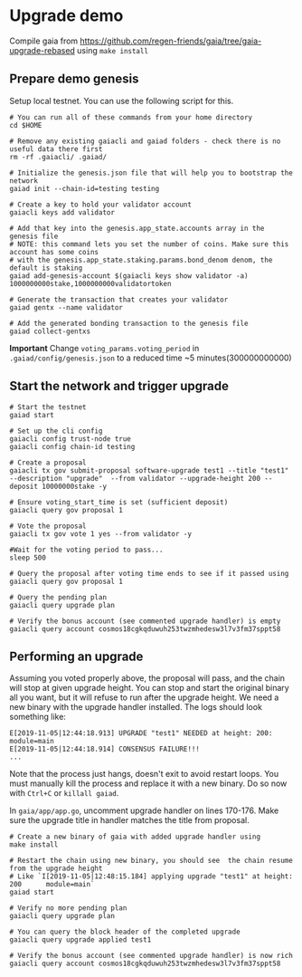 # Upgrade demo

Compile gaia from https://github.com/regen-friends/gaia/tree/gaia-upgrade-rebased using `make install`

## Prepare demo genesis 

Setup local testnet. You can use the following script for this.

```
# You can run all of these commands from your home directory
cd $HOME

# Remove any existing gaiacli and gaiad folders - check there is no useful data there first
rm -rf .gaiacli/ .gaiad/

# Initialize the genesis.json file that will help you to bootstrap the network
gaiad init --chain-id=testing testing

# Create a key to hold your validator account
gaiacli keys add validator

# Add that key into the genesis.app_state.accounts array in the genesis file
# NOTE: this command lets you set the number of coins. Make sure this account has some coins
# with the genesis.app_state.staking.params.bond_denom denom, the default is staking
gaiad add-genesis-account $(gaiacli keys show validator -a) 1000000000stake,1000000000validatortoken

# Generate the transaction that creates your validator
gaiad gentx --name validator

# Add the generated bonding transaction to the genesis file
gaiad collect-gentxs
```

**Important** Change `voting_params.voting_period` in `.gaiad/config/genesis.json` to a reduced time ~5 minutes(300000000000)

## Start the network and trigger upgrade

```
# Start the testnet
gaiad start

# Set up the cli config
gaiacli config trust-node true
gaiacli config chain-id testing

# Create a proposal
gaiacli tx gov submit-proposal software-upgrade test1 --title "test1" --description "upgrade"  --from validator --upgrade-height 200 --deposit 10000000stake -y

# Ensure voting_start_time is set (sufficient deposit)
gaiacli query gov proposal 1

# Vote the proposal 
gaiacli tx gov vote 1 yes --from validator -y

#Wait for the voting period to pass...
sleep 500

# Query the proposal after voting time ends to see if it passed using 
gaiacli query gov proposal 1

# Query the pending plan
gaiacli query upgrade plan

# Verify the bonus account (see commented upgrade handler) is empty
gaiacli query account cosmos18cgkqduwuh253twzmhedesw3l7v3fm37sppt58
```

## Performing an upgrade

Assuming you voted properly above, the proposal will pass, and the chain will stop at given upgrade height.
You can stop and start the original binary all you want, but it will refuse to run after the upgrade height.
We need a new binary with the upgrade handler installed. The logs should look something like:

```
E[2019-11-05|12:44:18.913] UPGRADE "test1" NEEDED at height: 200:       module=main 
E[2019-11-05|12:44:18.914] CONSENSUS FAILURE!!!
...
```

Note that the process just hangs, doesn't exit to avoid restart loops. You must manually kill the process and replace it with a new
binary. Do so now with `Ctrl+C` or `killall gaiad`.

In `gaia/app/app.go`, uncomment upgrade handler on lines 170-176. Make sure the upgrade title in handler matches the title from proposal.

```
# Create a new binary of gaia with added upgrade handler using
make install

# Restart the chain using new binary, you should see  the chain resume from the upgrade height
# Like `I[2019-11-05|12:48:15.184] applying upgrade "test1" at height: 200      module=main`
gaiad start

# Verify no more pending plan
gaiacli query upgrade plan

# You can query the block header of the completed upgrade
gaiacli query upgrade applied test1

# Verify the bonus account (see commented upgrade handler) is now rich
gaiacli query account cosmos18cgkqduwuh253twzmhedesw3l7v3fm37sppt58
```